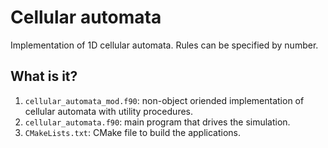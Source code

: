 # Cellular automata

Implementation of 1D cellular automata.  Rules can be specified by
number.

## What is it?

1. `cellular_automata_mod.f90`: non-object oriended implementation of
   cellular automata with utility procedures.
1. `cellular_automata.f90`: main program that drives the simulation.
1. `CMakeLists.txt`: CMake file to build the applications.
